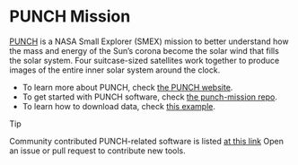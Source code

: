 # PUNCH Mission   

[PUNCH](https://punch.space.swri.edu/) is a NASA Small Explorer (SMEX) mission to better understand how the mass and energy of the Sun’s corona become the solar wind that fills the solar system. Four suitcase-sized satellites work together to produce images of the entire inner solar system around the clock. 

- To learn more about PUNCH, check [the PUNCH website](https://punch.space.swri.edu).
- To get started with PUNCH software, check [the punch-mission repo](https://github.com/punch-mission/punch-mission).
- To learn how to download data, check [this example](https://punchbowl.readthedocs.io/en/latest/auto_examples/querying_data.html#sphx-glr-auto-examples-querying-data-py).

> [!TIP]
> Community contributed PUNCH-related software is listed [at this link](https://github.com/punch-mission/punch-mission/blob/main/contributed_tools.md)
> Open an issue or pull request to contribute new tools. 
